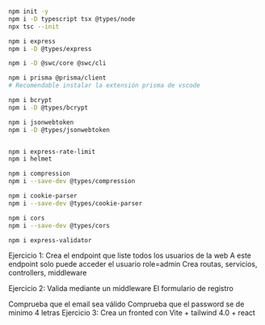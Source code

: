 ```bash

npm init -y
npm i -D typescript tsx @types/node
npx tsc --init

npm i express
npm i -D @types/express

npm i -D @swc/core @swc/cli 

npm i prisma @prisma/client 
# Recomendable instalar la extensión prisma de vscode

npm i bcrypt
npm i -D @types/bcrypt

npm i jsonwebtoken
npm i -D @types/jsonwebtoken


npm i express-rate-limit
npm i helmet

npm i compression
npm i --save-dev @types/compression

npm i cookie-parser
npm i --save-dev @types/cookie-parser

npm i cors
npm i --save-dev @types/cors

npm i express-validator
```

Ejercicio 1: Crea el endpoint que liste todos los usuarios de la web A este endpoint solo puede acceder el usuario role=admin Crea routas, servicios, controllers, middleware

Ejercicio 2: Valida mediante un middleware El formulario de registro

Comprueba que el email sea válido
Comprueba que el password se de minimo 4 letras
Ejercicio 3: Crea un fronted con Vite + tailwind 4.0 + react